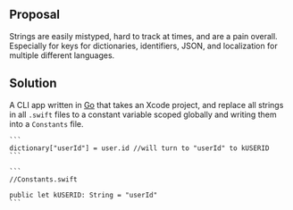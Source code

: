 ## Proposal
Strings are easily mistyped, hard to track at times, and are a pain overall. Especially for keys for dictionaries, identifiers, JSON, and localization for multiple different languages.

## Solution
A CLI app written in [Go](https://golang.org/) that takes an Xcode project, and replace all strings in all ```.swift``` files to a constant variable scoped globally and writing them into a ```Constants``` file. 

    ```
    dictionary["userId"] = user.id //will turn to "userId" to kUSERID
    ```

    ```
    //Constants.swift

    public let kUSERID: String = "userId"
    ```

